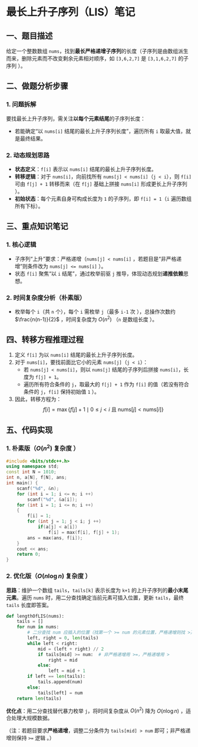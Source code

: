 # 最长上升子序列（LIS）笔记
## 一、题目描述  
给定一个整数数组 `nums`，找到**最长严格递增子序列**的长度（子序列是由数组派生而来，删除元素而不改变剩余元素相对顺序，如 `[3,6,2,7]` 是 `[3,1,6,2,7]` 的子序列 ）。  


## 二、做题分析步骤  
### 1. 问题拆解  
要找最长上升子序列，需关注**以每个元素结尾**的子序列长度：  
- 若能确定“以 `nums[i]` 结尾的最长上升子序列长度”，遍历所有 `i` 取最大值，就是最终结果。  

### 2. 动态规划思路  
- **状态定义**：`f[i]` 表示以 `nums[i]` 结尾的最长上升子序列长度。  
- **转移逻辑**：对于 `nums[i]`，向前找所有 `nums[j] < nums[i]`（`j < i`），则 `f[i]` 可由 `f[j] + 1` 转移而来（在 `f[j]` 基础上拼接 `nums[i]` 形成更长上升子序列 ）。  
- **初始状态**：每个元素自身可构成长度为 `1` 的子序列，即 `f[i] = 1`（`i` 遍历数组所有下标）。  


## 三、重点知识笔记  
### 1. 核心逻辑  
- 子序列“上升”要求：严格递增（`nums[j] < nums[i]` ，若题目是“非严格递增”则条件改为 `nums[j] <= nums[i]` ）。  
- 状态 `f[i]` 聚焦“以 `i` 结尾”，通过枚举前驱 `j` 推导，体现动态规划**递推依赖**思想。  

### 2. 时间复杂度分析（朴素版）  
- 枚举每个 `i`（共 `n` 个），每个 `i` 需枚举 `j`（最多 `i-1` 次 ），总操作次数约 $\frac{n(n-1)}{2}$ ，时间复杂度为 $O(n^2)$ （`n` 是数组长度 ）。  


## 四、转移方程推理过程  
1. 定义 `f[i]` 为以 `nums[i]` 结尾的最长上升子序列长度。  
2. 对于 `nums[i]`，要找前面比它小的元素 `nums[j]`（`j < i`）：  
   - 若 `nums[j] < nums[i]`，则以 `nums[j]` 结尾的子序列后拼接 `nums[i]`，长度为 `f[j] + 1`。  
   - 遍历所有符合条件的 `j`，取最大的 `f[j] + 1` 作为 `f[i]` 的值（若没有符合条件的 `j`，`f[i]` 保持初始值 `1` ）。  
3. 因此，转移方程为：  
   $$ f[i] = \max\left\{ f[j] + 1 \mid 0 \leq j < i \ \text{且} \ \text{nums}[j] < \text{nums}[i] \right\} $$  


## 五、代码实现  
### 1. 朴素版（$O(n^2)$ 复杂度 ）  
```cpp
#include <bits/stdc++.h>
using namespace std;
const int N = 1010;
int n, a[N], f[N], ans;
int main() {
    scanf("%d", &n);
    for (int i = 1; i <= n; i ++)
        scanf("%d", &a[i]);
    for (int i = 1; i <= n; i ++)
    {
        f[i] = 1;
        for (int j = 1; j < i; j ++)
            if(a[j] < a[i])
                f[i] = max(f[i], f[j] + 1);
        ans = max(ans, f[i]);
    }
    cout << ans;
    return 0;
}
```

### 2. 优化版（$O(n \log n)$ 复杂度 ）  
**思路**：维护一个数组 `tails`，`tails[k]` 表示长度为 `k+1` 的上升子序列的**最小末尾元素**。遍历 `nums` 时，用二分查找确定当前元素可插入位置，更新 `tails`，最终 `tails` 长度即答案。  

```python
def lengthOfLIS(nums):
    tails = []
    for num in nums:
        # 二分查找 num 应插入的位置（找第一个 >= num 的元素位置，严格递增则找 >）
        left, right = 0, len(tails)
        while left < right:
            mid = (left + right) // 2
            if tails[mid] >= num:  # 非严格递增用 >=，严格递增用 >
                right = mid
            else:
                left = mid + 1
        if left == len(tails):
            tails.append(num)
        else:
            tails[left] = num
    return len(tails)
```  

**优化点**：用二分查找替代暴力枚举 `j`，将时间复杂度从 $O(n^2)$ 降为 $O(n \log n)$ ，适合处理大规模数据。  

（注：若题目要求**严格递增**，调整二分条件为 `tails[mid] > num` 即可；非严格递增则保持 `>=` 逻辑 。）